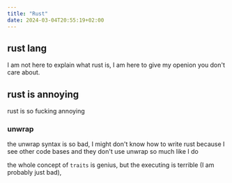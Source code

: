 ```yaml
---
title: "Rust"
date: 2024-03-04T20:55:19+02:00
---
```


## rust lang
I am not here to explain what rust is, I am here to give my openion you don't care about.

## rust is annoying
rust is so fucking annoying

### unwrap
the unwrap syntax is so bad, I might don't know how to write rust because I see other code
bases and they don't use unwrap so much like I do

the whole concept of `traits` is genius, but the executing is
terrible (I am probably just bad), 

